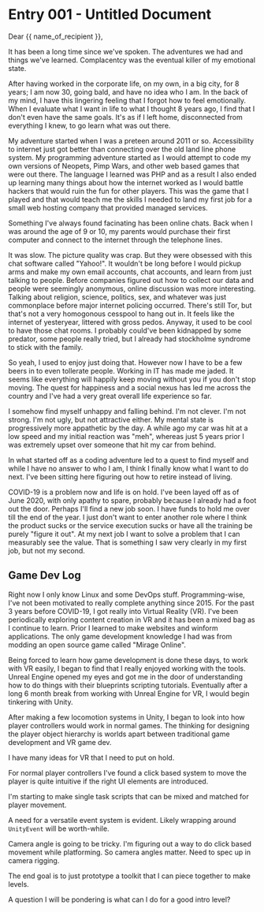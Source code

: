 # Entry 001 - Untitled Document

Dear {{ name_of_recipient }},

It has been a long time since we've spoken. The adventures we had and things we've learned. Complacentcy was the eventual killer of my emotional state.

After having worked in the corporate life, on my own, in a big city, for 8 years; I am now 30, going bald, and have no idea who I am.
In the back of my mind, I have this lingering feeling that I forgot how to feel emotionally. When I evaluate what I want in life to what I thought
8 years ago, I find that I don't even have the same goals.
It's as if I left home, disconnected from everything I knew, to go learn what was out there. 

My adventure started when I was a preteen around 2011 or so. Accessibility to internet just got better than connecting over the old
land line phone system. My programming adventure started as I would attempt to code my own versions of Neopets, Pimp Wars, and other
web based games that were out there. The language I learned was PHP and as a result I also ended up learning many things about how
the internet worked as I would battle hackers that would ruin the fun for other players.
This was the game that I played and that would teach me the skills I needed to land my first job for a small web hosting company that provided managed services.

Something I've always found facinating has been online chats. Back when I was around the age of 9 or 10, my parents would purchase their first computer
and connect to the internet through the telephone lines.

It was slow. The picture quality was crap. But they were obsessed with this chat software called "Yahoo!".
It wouldn't be long before I would pickup arms and make my own email accounts, chat accounts, and learn from just talking to people.
Before companies figured out how to collect our data and people were seemingly anonymous, online discussion was more interesting.
Talking about religion, science, politics, sex, and whatever was just commonplace before major internet policing occurred.
There's still Tor, but that's not a very homogonous cesspool to hang out in. It feels like the internet of yesteryear, littered with gross pedos.
Anyway, it used to be cool to have those chat rooms. I probably could've been kidnapped by some predator, some people really tried, but I
already had stockholme syndrome to stick with the family. 

So yeah, I used to enjoy just doing that. However now I have to be a few beers in to even tollerate people.
Working in IT has made me jaded. It seems like everything will happily keep moving without you if you don't stop moving. 
The quest for happiness and a social nexus has led me across the country and I've had a very great overall life experience so far. 

I somehow find myself unhappy and falling behind. I'm not clever. I'm not strong. I'm not ugly, but not attractive either. My mental state
is progressively more appathetic by the day. A while ago my car was hit at a low speed and my initial reaction was "meh", whereas just 5 years prior
I was extremely upset over someone that hit my car from behind.

In what started off as a coding adventure led to a quest to find myself and while I have no answer to who I am, I think I finally
know what I want to do next. I've been sitting here figuring out how to retire instead of living. 

COVID-19 is a problem now and life is on hold. I've been layed off as of June 2020, with only apathy to spare, probably because I already had a foot out the door.
Perhaps I'll find a new job soon. I have funds to hold me over till the end of the year.
I just don't want to enter another role where I think the product sucks or the service execution sucks or have all the training be purely "figure it out".
At my next job I want to solve a problem that I can measurably see the value. That is something I saw very clearly in my first job, but not my second.


## Game Dev Log
Right now I only know Linux and some DevOps stuff. Programming-wise, I've not been motivated to really complete anything since 2015.
For the past 3 years before COVID-19, I got really into Virtual Reality (VR). I've been periodically exploring content creation in VR and
it has been a mixed bag as I continue to learn. Prior I learned to make websites and winform applications. The only game development knowledge I
had was from modding an open source game called "Mirage Online". 

Being forced to learn how game development is done these days, to work with VR easily, I began to find that I really enjoyed working with
the tools. Unreal Engine opened my eyes and got me in the door of understanding how to do things with their blueprints scripting tutorials.
Eventually after a long 6 month break from working with Unreal Engine for VR, I would begin tinkering with Unity.

After making a few locomotion systems in Unity, I began to look into how player controllers would work in normal games.
The thinking for designing the player object hierarchy is worlds apart between traditional game development and VR game dev.

I have many ideas for VR that I need to put on hold. 

For normal player controllers I've found a click based system to move the player is quite intuitive if the right UI elements are introduced.

I'm starting to make single task scripts that can be mixed and matched for player movement. 

A need for a versatile event system is evident. Likely wrapping around `UnityEvent` will be worth-while. 

Camera angle is going to be tricky. I'm figuring out a way to do click based movement while platforming. So camera angles matter. 
Need to spec up in camera rigging. 

The end goal is to just prototype a toolkit that I can piece together to make levels. 

A question I will be pondering is what can I do for a good intro level?
